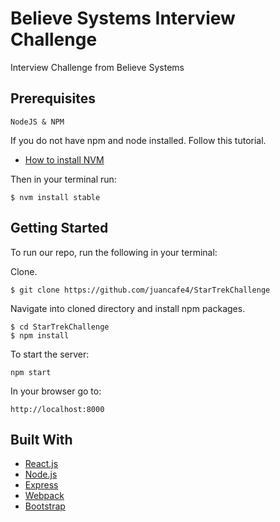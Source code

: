 # Believe Systems Interview Challenge
Interview Challenge from Believe Systems
## Prerequisites

```
NodeJS & NPM 
```
If you do not have npm and node installed. Follow this tutorial.

* [How to install NVM](https://github.com/creationix/nvm)

Then in your terminal run:

```
$ nvm install stable
```
## Getting Started

To run our repo, run the following in your terminal:

Clone.

```
$ git clone https://github.com/juancafe4/StarTrekChallenge
```

Navigate into cloned directory and install npm packages.

```
$ cd StarTrekChallenge
$ npm install
```
To start the server:
```
npm start
```

In your browser go to:

```
http://localhost:8000
```

## Built With

* [React.js](https://facebook.github.io/react/)
* [Node.js](https://nodejs.org/en/)
* [Express](https://expressjs.com/)
* [Webpack](https://webpack.github.io/)
* [Bootstrap](http://getbootstrap.com/)